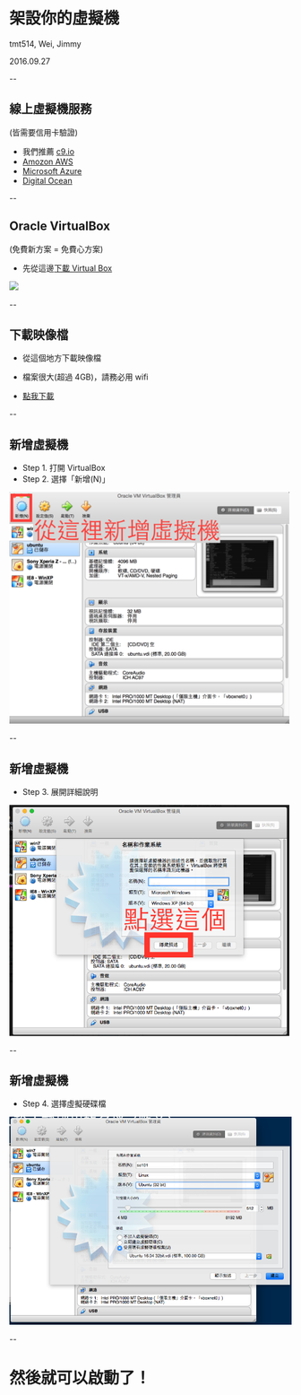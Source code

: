 # 架設你的虛擬機

tmt514, Wei, Jimmy

2016.09.27

--

## 線上虛擬機服務

(皆需要信用卡驗證)

* 我們推薦 [c9.io](https://c9.io)
* [Amozon AWS](https://aws.amazon.com)
* [Microsoft Azure](https://azure.microsoft.com/)
* [Digital Ocean](https://cloud.digitalocean.com/)

--

## Oracle VirtualBox

(免費新方案 = 免費心方案)
  
* 先從這邊[下載 Virtual Box](https://www.virtualbox.org/wiki/Downloads)

<img src="http://i.kinja-img.com/gawker-media/image/upload/ptxgwgvtycaizkaxapqx.jpg"
style="width:600px">

--

## 下載映像檔

* 從這個地方下載映像檔
* 檔案很大(超過 4GB)，請務必用 wifi

* [點我下載](https://drive.google.com/open?id=0B8LPV3Vxy585RS1JMmdqa0dSMHM)

--

## 新增虛擬機

* Step 1. 打開 VirtualBox
* Step 2. 選擇「新增(N)」

<img src="vm-new.png"
style="width:500px">

--

## 新增虛擬機

* Step 3. 展開詳細說明

<img src="vm-new2.png"
style="width:500px">

--

## 新增虛擬機

* Step 4. 選擇虛擬硬碟檔

<img src="vm-new3.png"
style="width:600px">

--

# 然後就可以啟動了！
